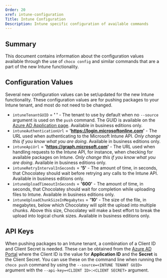 ```yaml
---
Order: 20
xref: intune-configuration
Title: Intune Configuration
Description: Intune specific configuration of available commands
---
```


<?! Include "../../../shared/intune-note.txt" /?>

## Summary

This document contains information about the configuration values available through the use of `choco config` and similar commands that are a part of the new Intune functionality.

## Configuration Values

Several new configuration values can be set/updated for the new Intune functionality. These configuration values are for pushing packages to your Intune tenant, and most do not need to be changed.

* `intuneTenantGUID` = **' '** - The tenant to use by default when no `--source` argument is used on the `push` command. The GUID is available on the [Azure AD Application page](https://aad.portal.azure.com/). Available in business editions only.
* `intuneAuthenticationUrl` = **'https://login.microsoftonline.com'** - The URL used when authenticating to the Microsoft Intune API. _Only change this if you know what you are doing_. Available in business editions only.
* `intuneApiUrl` = **'https://graph.microsoft.com'** - The URL used when handling requests to the Intune API, for instance, when checking for available packages on Intune.  _Only change this if you know what you are doing_. Available in business editions only.
* `intuneRetryIntervalInSeconds` = **'5'** - The amount of time, in seconds, that Chocolatey should wait before retrying any calls to the Intune API. Available in business editions only.
* `intuneUploadTimeoutInSeconds` = **'600'** - The amount of time, in seconds, that Chocolatey should wait for completion while uploading files to Intune. Available in business editions only.
* `intuneUploadChunkSizeInMegabytes` = **'10'** - The size of the file, in megabytes, below which Chocolatey will split the upload into multiple chunks. Above this size, Chocolatey will make a best effort to break the upload into logical chunk sizes. Available in business editions only.

## API Keys

When pushing packages to an Intune tenant, a combination of a Client ID and Client Secret is needed. These can be obtained from the [Azure AD Portal](https://aad.portal.azure.com/) where the Client ID is the value for **Application ID** and the **Secret** is the Client Secret. You can use these on the command line when running the `choco push` command by using the `--source=<INTUNE TENANT GUID>` argument with the `--api-key=<CLIENT ID>:<CLIENT SECRET>` argument.
